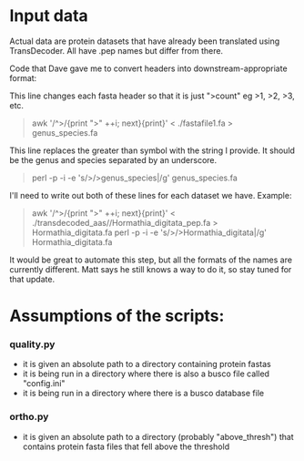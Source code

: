 # Input data

Actual data are protein datasets that have already been translated using TransDecoder.
All have .pep names but differ from there.

Code that Dave gave me to convert headers into downstream-appropriate format:

This line changes each fasta header so that it is just ">count" eg >1, >2, >3, etc.
> awk '/^>/{print ">" ++i; next}{print}' < ./fastafile1.fa > genus_species.fa

This line replaces the greater than symbol with the string I provide.
It should be the genus and species separated by an underscore.
> perl -p -i -e 's/>/>genus_species|/g' genus_species.fa

I'll need to write out both of these lines for each dataset we have.
Example:
> awk '/^>/{print ">" ++i; next}{print}' < ./transdecoded_aas//Hormathia_digitata_pep.fa > Hormathia_digitata.fa
> perl -p -i -e 's/>/>Hormathia_digitata|/g' Hormathia_digitata.fa

It would be great to automate this step, but all the formats of the names are currently different.
Matt says he still knows a way to do it, so stay tuned for that update.



# Assumptions of the scripts:

### quality.py

- it is given an absolute path to a directory containing protein fastas
- it is being run in a directory where there is also a busco file called "config.ini"
- it is being run in a directory where there is a busco database file

### ortho.py

- it is given an absolute path to a directory (probably "above_thresh") that contains protein fasta files that fell above the threshold
